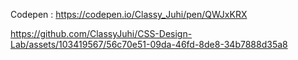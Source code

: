 Codepen : https://codepen.io/Classy_Juhi/pen/QWJxKRX



https://github.com/ClassyJuhi/CSS-Design-Lab/assets/103419567/56c70e51-09da-46fd-8de8-34b7888d35a8

